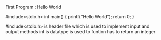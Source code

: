 First Program : Hello World

#include<stdio.h>
int main()
{
    printf("Hello World");
    return 0;
}

#include<stdio.h>  is header file which is used to implement input and output methods
int is datatype is used to funtion has to return an integer

